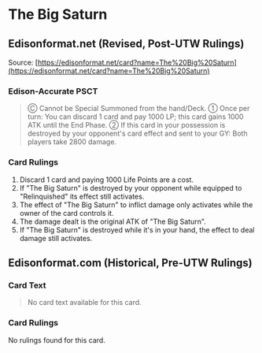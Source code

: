 # The Big Saturn

## Edisonformat.net (Revised, Post-UTW Rulings)

Source: [https://edisonformat.net/card?name=The%20Big%20Saturn](https://edisonformat.net/card?name=The%20Big%20Saturn)

### Edison-Accurate PSCT

> Ⓒ Cannot be Special Summoned from the hand/Deck.
> ① Once per turn: You can discard 1 card and pay 1000 LP; this card gains 1000 ATK until the End Phase.
> ② If this card in your possession is destroyed by your opponent's card effect and sent to your GY: Both players take 2800 damage.

### Card Rulings

1. Discard 1 card and paying 1000 Life Points are a cost.
2. If "The Big Saturn" is destroyed by your opponent while equipped to "Relinquished" its effect still activates.
3. The effect of "The Big Saturn" to inflict damage only activates while the owner of the card controls it.
4. The damage dealt is the original ATK of "The Big Saturn".
5. If "The Big Saturn" is destroyed while it's in your hand, the effect to deal damage still activates.


## Edisonformat.com (Historical, Pre-UTW Rulings)

### Card Text

> No card text available for this card.

### Card Rulings

No rulings found for this card.


